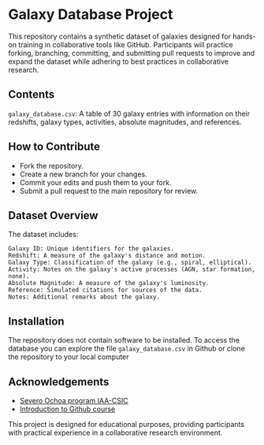 # Galaxy Database Project

This repository contains a synthetic dataset of galaxies designed for hands-on training in collaborative tools like GitHub. Participants will practice forking, branching, committing, and submitting pull requests to improve and expand the dataset while adhering to best practices in collaborative research.

## Contents

`galaxy_database.csv`: A table of 30 galaxy entries with information on their redshifts, galaxy types, activities, absolute magnitudes, and references.

## How to Contribute

- Fork the repository.
- Create a new branch for your changes.
- Commit your edits and push them to your fork.
- Submit a pull request to the main repository for review.

## Dataset Overview

The dataset includes:
```
Galaxy ID: Unique identifiers for the galaxies.
Redshift: A measure of the galaxy's distance and motion.
Galaxy Type: Classification of the galaxy (e.g., spiral, elliptical).
Activity: Notes on the galaxy's active processes (AGN, star formation, none).
Absolute Magnitude: A measure of the galaxy's luminosity.
Reference: Simulated citations for sources of the data.
Notes: Additional remarks about the galaxy.
```

## Installation

The repository does not contain software to be installed. To access the database you can explore the file `galaxy_database.csv` in Github or clone the repository to your local computer


## Acknowledgements

- [Severo Ochoa program IAA-CSIC ](https://so.iaa.csic.es/)
- [Introduction to Github course](https://indico.iaa.csic.es/event/20/)

This project is designed for educational purposes, providing participants with practical experience in a collaborative research environment.
